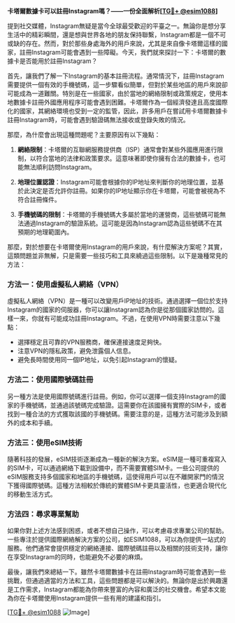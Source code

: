 **卡塔爾數據卡可以註冊Instagram嗎？——一份全面解析[[TG💪+ @esim1088](https://t.me/s/esim1088)]**

提到社交媒體，Instagram無疑是當今全球最受歡迎的平臺之一。無論你是想分享生活中的精彩瞬間，還是想與世界各地的朋友保持聯繫，Instagram都是一個不可或缺的存在。然而，對於那些身處海外的用戶來說，尤其是來自像卡塔爾這樣的國家，註冊Instagram可能會遇到一些障礙。今天，我們就來探討一下：卡塔爾的數據卡是否能用於註冊Instagram？

首先，讓我們了解一下Instagram的基本註冊流程。通常情況下，註冊Instagram需要提供一個有效的手機號碼，這一步驟看似簡單，但對於某些地區的用戶來說卻可能成為一道難關。特別是在一些國家，由於當地的網絡限制或政策規定，使用本地數據卡註冊外國應用程序可能會遇到困難。卡塔爾作為一個經濟發達且高度國際化的國家，其網絡環境也受到一定的監管，因此，許多用戶在嘗試用卡塔爾數據卡註冊Instagram時，可能會遇到驗證碼無法接收或登錄失敗的情況。

那麼，為什麼會出現這種問題呢？主要原因有以下幾點：

1. **網絡限制**：卡塔爾的互聯網服務提供商（ISP）通常會對某些外國應用進行限制，以符合當地的法律和政策要求。這意味著即使你擁有合法的數據卡，也可能無法順利訪問Instagram。

2. **地理位置認證**：Instagram可能會根據你的IP地址來判斷你的地理位置，並基於此決定是否允許你註冊。如果你的IP地址顯示你在卡塔爾，可能會被視為不符合註冊條件。

3. **手機號碼的限制**：卡塔爾的手機號碼大多屬於當地的運營商，這些號碼可能無法通過Instagram的驗證系統。這可能是因為Instagram認為這些號碼不在其預期的地理範圍內。

那麼，對於想要在卡塔爾使用Instagram的用戶來說，有什麼解決方案呢？其實，這類問題並非無解，只是需要一些技巧和工具來繞過這些限制。以下是幾種常見的方法：

### 方法一：使用虛擬私人網絡（VPN）

虛擬私人網絡（VPN）是一種可以改變用戶IP地址的技術。通過選擇一個位於支持Instagram的國家的伺服器，你可以讓Instagram認為你是從那個國家訪問的。這樣一來，你就有可能成功註冊Instagram。不過，在使用VPN時需要注意以下幾點：

- 選擇穩定且可靠的VPN服務商，確保連接速度足夠快。
- 注意VPN的隱私政策，避免泄露個人信息。
- 避免長時間使用同一個IP地址，以免引起Instagram的懷疑。

### 方法二：使用國際號碼註冊

另一種方法是使用國際號碼進行註冊。例如，你可以選擇一個支持Instagram的國家的手機號碼，並通過該號碼完成驗證。這需要你在該國擁有實際的SIM卡，或者找到一種合法的方式獲取該國的手機號碼。需要注意的是，這種方法可能涉及到額外的成本和手續。

### 方法三：使用eSIM技術

隨著科技的發展，eSIM技術逐漸成為一種新的解決方案。eSIM是一種可重複寫入的SIM卡，可以通過網絡下載到設備中，而不需要實體SIM卡。一些公司提供的eSIM服務支持多個國家和地區的手機號碼，這使得用戶可以在不離開家門的情況下獲得國際號碼。這種方法相較於傳統的實體SIM卡更具靈活性，也更適合現代化的移動生活方式。

### 方法四：尋求專業幫助

如果你對上述方法感到困惑，或者不想自己操作，可以考慮尋求專業公司的幫助。一些專注於提供國際網絡解決方案的公司，如ESIM1088，可以為你提供一站式的服務。他們通常會提供穩定的網絡連接、國際號碼註冊以及相關的技術支持，讓你在享受Instagram的同時，也能避免不必要的麻煩。

最後，讓我們來總結一下。雖然卡塔爾數據卡在註冊Instagram時可能會遇到一些挑戰，但通過適當的方法和工具，這些問題都是可以解決的。無論你是出於興趣還是工作需求，Instagram都能為你帶來豐富的內容和廣泛的社交機會。希望本文能為你在卡塔爾使用Instagram提供一些有用的建議和指引。

[[TG💪+ @esim1088](https://t.me/s/esim1088) ![Image](https://i.postimg.cc/4NQfJmqS/Snipaste-2025-05-13-00-14-12.png)]